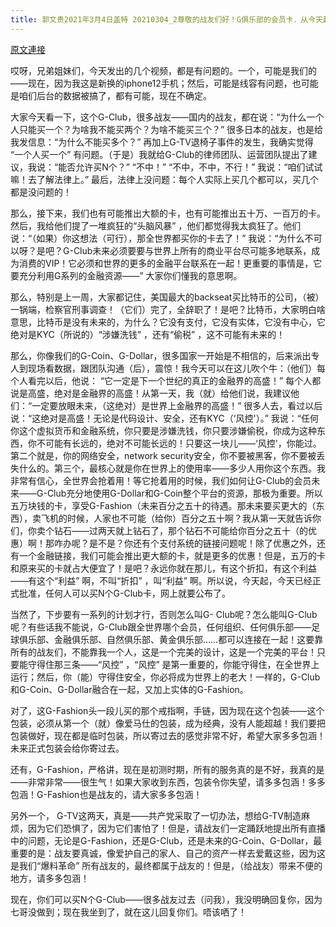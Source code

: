 ```yaml
---
title: 郭文贵2021年3月4日盖特 20210304_2尊敬的战友们好！G俱乐部的会员卡．从今天起．任何人都可以买多张卡的新政策开始实施
---
```


[原文連接](https://gnews.org/ThreadView/53480314)

哎呀，兄弟姐妹们，今天发出的几个视频，都是有问题的。一个，可能是我们的——现在，因为我这是新换的iphone12手机；然后，可能是线容有问题，也可能是咱们后台的数据被搞了，都有可能，现在不确定。


大家今天看一下，这个G-Club，很多战友——国内的战友，都在说：“为什么一个人只能买一个？为啥我不能买两个？为啥不能买三个？” 很多日本的战友，也是给我发信息：“为什么不能买多个？” 再加上G-TV退椅子事件的发生，我确实觉得 “一个人买一个” 有问题。（于是）我就给G-Club的律师团队、运营团队提出了建议，我说：“能否允许买N个？” “不中！” “不中，不中，不行！” 我说：“咱们试试嘛！去了解法律上。” 最后，法律上没问题：每个人实际上买几个都可以，买几个都是没问题的！


那么，接下来，我们也有可能推出大额的卡，也有可能推出五十万、一百万的卡。然后，我给他们提了一堆疯狂的“头脑风暴” ，他们都觉得我太疯狂了。他们说：“（如果）你这想法（可行），那全世界都买你的卡去了！” 我说：“为什么不可以呀？是吧？G-Club未来必须要要与世界上所有的商业平台尽可能多地联系，成为消费的VIP！它必须和世界的更多的金融平台联系在一起！更重要的事情是，它要充分利用G系列的金融资源——” 大家你们懂我的意思啊。


那么，特别是上一周，大家都记住，美国最大的backseat买比特币的公司，（被）一锅端，检察官刑事调查！（它们）完了，全辞职了！是吧？比特币，大家明白啥意思，比特币是没有未来的，为什么？它没有支付，它没有实体，它没有中心，它绝对是KYC（所说的）“涉嫌洗钱” ，还有“偷税” ，这不可能有未来的！


那么，你像我们的G-Coin、G-Dollar，很多国家一开始是不相信的，后来派出专人到现场看数据，跟团队沟通（后），震惊！我今天可以在这儿吹个牛：（他们）每个人看完以后，他说： “它一定是下一个世纪的真正的金融界的高盛！” 每个人都说是高盛，绝对是金融界的高盛！从第一天，我（就）给他们说，我建议他们：“一定要放眼未来，（这绝对）是世界上金融界的高盛！” 很多人去，看过以后说：“这绝对是高盛！无论是代码设计、安全，还有KYC（&lsquo;风控'）。”  我说：“任何你这个虚拟货币和金融系统，你只要是涉嫌洗钱，你只要涉嫌偷税，你成为这种东西，你不可能有长远的，绝对不可能长远的！只要这一块儿——&lsquo;风控'，你能过。第二个就是，你的网络安全，network security安全，你不要被黑客，你不要被丢失什么的。第三个，最核心就是你在世界上的使用率——多少人用你这个东西。我非常有信心，全世界会抢着用！等它抢着用的时候，我们如何让G-Club的会员未来——G-Club充分地使用G-Dollar和G-Coin整个平台的资源，那极为重要。所以五万块钱的卡，享受G-Fashion（未来百分之五十的待遇。那未来要买更大的（东西），卖飞机的时候，人家也不可能（给你）百分之五十啊？我从第一天就告诉你们，你卖个钻石——过两天就上钻石了，那个钻石不可能给你百分之五十（的优惠）啊！那咋办呢？是不是？你还有个支付系统的链接问题呢！除了优惠之外，还有一个金融链接，我们可能会推出更大额的卡，就是更多的优惠！但是，五万的卡和原来买的卡就占大便宜了！是吧？永远你就在那儿，有这个折扣，有这个利益——有这个“利益” 啊，不叫“折扣” ，叫“利益” 啊。所以说，今天起，今天已经正式批准，任何人可以买N个G-Club卡，网上就要公布了。


当然了，下步要有一系列的计划才行，否则怎么叫G- Club呢？怎么能叫G-Club呢？有些话我不能说，G-Club跟全世界哪个会员，任何组织、任何俱乐部——足球俱乐部、金融俱乐部、自然俱乐部、黄金俱乐部……都可以连接在一起！这要靠所有的战友们，不能靠我一个人，这是一个完美的设计，这是一个完美的平台！只要能守得住那三条——“风控” ，“风控” 是第一重要的，你能守得住，在全世界上运行；然后，你（能）守得住安全，你必将成为世界上的老大！一样的，G-Club和G-Coin、G-Dollar融合在一起，又加上实体的G-Fashion。


对了，这G-Fashion头一段儿买的那个戒指啊，手链，因为现在这个包装——这个包装，必须从第一个（就）像爱马仕的包装，成为经典，没有人能超越！我们要把包装做好，现在都是临时包装，所以寄过去的感觉非常不好，希望大家多多包涵！未来正式包装会给你寄过去。


还有，G-Fashion，严格讲，现在是初测时期，所有的服务真的是不好，我真的是——非常非常——很生气！如果大家收到东西，包装令你失望，请多多包涵！多多包涵！G-Fashion也是战友的，请大家多多包涵！


另外一个， G-TV这两天，真是——共产党采取了一切办法，想给G-TV制造麻烦，因为它们恐惧了，因为它们害怕了！但是，请战友们一定踊跃地提出所有直播中的问题，无论是G-Fashion，还是G-Club，还是未来的G-Coin、G-Dollar，最重要的是：战友要真诚，像爱护自己的家人、自己的资产一样去爱戴这些，因为这是我们“爆料革命” 所有战友的，最终都属于战友的！但是，（给战友）带来不便的地方，请多多包涵！


现在，你们可以买N个G-Club——很多战友过去（问我），我没明确回复你，因为七哥没做到；现在我坐到了，就在这儿回复你们。唔该哂了！
